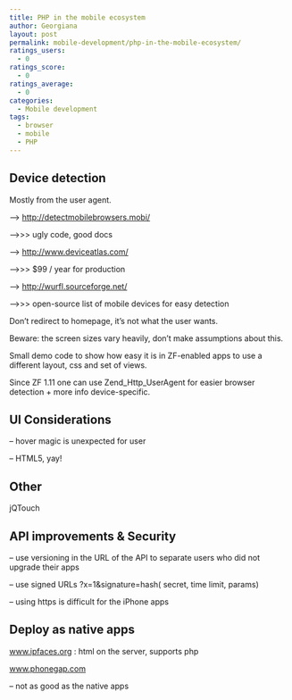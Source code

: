 ```yaml
---
title: PHP in the mobile ecosystem
author: Georgiana
layout: post
permalink: mobile-development/php-in-the-mobile-ecosystem/
ratings_users:
  - 0
ratings_score:
  - 0
ratings_average:
  - 0
categories:
  - Mobile development
tags:
  - browser
  - mobile
  - PHP
---
```

## Device detection

Mostly from the user agent.

&#8212;> http://detectmobilebrowsers.mobi/

&#8212;>>> ugly code, good docs

&#8212;> http://www.deviceatlas.com/

&#8212;>>> $99 / year for production

&#8212;> http://wurfl.sourceforge.net/

&#8212;>>> open-source list of mobile devices for easy detection

Don&#8217;t redirect to homepage, it&#8217;s not what the user wants.

Beware: the screen sizes vary heavily, don&#8217;t make assumptions about this.

Small demo code to show how easy it is in ZF-enabled apps to use a different layout, css and set of views.

Since ZF 1.11 one can use Zend\_Http\_UserAgent for easier browser detection + more info device-specific.

## UI Considerations

&#8211; hover magic is unexpected for user

&#8211; HTML5, yay!

## Other

jQTouch

## API improvements & Security

&#8211; use versioning in the URL of the API to separate users who did not upgrade their apps

&#8211; use signed URLs ?x=1&signature=hash( secret, time limit, params)

&#8211; using https is difficult for the iPhone apps

## Deploy as native apps

www.ipfaces.org : html on the server, supports php

www.phonegap.com

&#8211; not as good as the native apps
